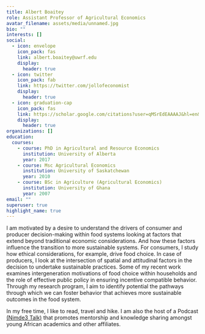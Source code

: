 ```yaml
---
title: Albert Boaitey
role: Assistant Professor of Agricultural Economics
avatar_filename: assets/media/unnamed.jpg
bio: ""
interests: []
social:
  - icon: envelope
    icon_pack: fas
    link: albert.boaitey@uwrf.edu
    display:
      header: true
  - icon: twitter
    icon_pack: fab
    link: https://twitter.com/jollofeconomist
    display:
      header: true
  - icon: graduation-cap
    icon_pack: fas
    link: https://scholar.google.com/citations?user=qMSrEdEAAAAJ&hl=en&oi=ao
    display:
      header: true
organizations: []
education:
  courses:
    - course: PhD in Agricultural and Resource Economics
      institution: University of Alberta
      year: 2017
    - course: Msc Agricultural Economics
      institution: University of Saskatchewan
      year: 2010
    - course: BSc in Agriculture (Agricultural Economics)
      institution: University of Ghana
      year: 2007
email: ""
superuser: true
highlight_name: true
---
```

I am motivated by a desire to understand the drivers of consumer and producer decision-making within food systems looking at factors that extend beyond traditional economic considerations. And how these factors influence the transition to more sustainable systems. For consumers, I study how ethical considerations, for example, drive food choice. In case of producers, I look at the intersection of spatial and attitudinal factors in the decision to undertake sustainable practices. Some of my recent work examines intergeneration motivations of food choice within households and the role of effective public policy in ensuring incentive compatible behavior. Through my research program, I aim to identify potential the pathways through which we can foster behavior that achieves more sustainable outcomes in the food system.

In my free time, I like to read, travel and hike. I am also the host of a Podcast [(Nimde3 Talk)](https://open.spotify.com/show/3ZmcH9lZBe551GpSAS7Ynu) that promotes mentorship and knowledge sharing amongst young African academics and other affiliates.